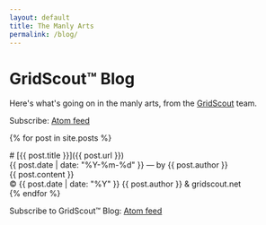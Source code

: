 ```yaml
---
layout: default
title: The Manly Arts
permalink: /blog/
---
```


# GridScout™ Blog
Here's what's going on in the manly arts, from the [GridScout][gridscout] team.

Subscribe: [Atom feed][feed]

{% for post in site.posts %}
<div class="post" markdown="1">
# [{{ post.title }}]({{ post.url }})
<div class="post-metadata">{{ post.date | date: "%Y-%m-%d" }} — by {{ post.author }}</div>
{{ post.content }}
<div class="post-metadata">© {{ post.date | date: "%Y" }} {{ post.author }} &amp; gridscout.net </div>
</div>
{% endfor %}

Subscribe to GridScout™ Blog: [Atom feed][feed]


[feed]:      /feed.xml
[gridscout]: /
